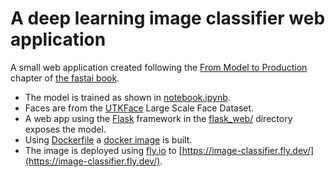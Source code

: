 # A deep learning image classifier web application
A small web application created following the [From Model to Production](https://github.com/fastai/fastbook/blob/master/02_production.ipynb) chapter of [the fastai book](https://github.com/fastai/fastbook).

- The model is trained as shown in [notebook.ipynb](notebook.ipynb).
- Faces are from the [UTKFace](https://susanqq.github.io/UTKFace/) Large Scale Face Dataset.
- A web app using the [Flask](https://flask.palletsprojects.com/) framework in the [flask_web/](flask_web/) directory exposes the model.
- Using [Dockerfile](Dockerfile) a [docker image](https://hub.docker.com/r/fredrikfornwall/first-image-classifier) is built.
- The image is deployed using [fly.io](https://fly.io) to [https://image-classifier.fly.dev/](https://image-classifier.fly.dev/).
